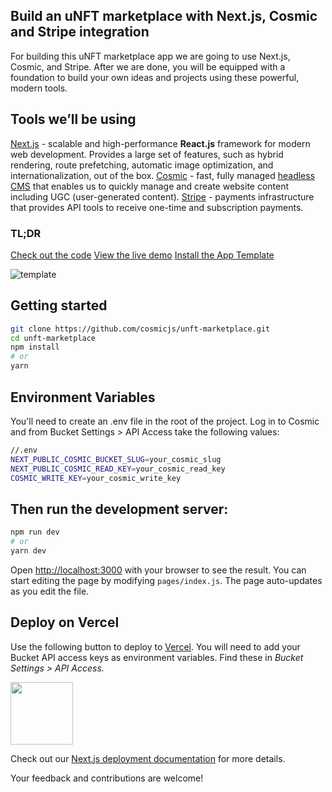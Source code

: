 ## Build an uNFT marketplace with Next.js, Cosmic and Stripe integration

For building this uNFT marketplace app we are going to use Next.js, Cosmic, and Stripe. After we are done, you will be equipped with a foundation to build your own ideas and projects using these powerful, modern tools.

## Tools we’ll be using

[Next.js](https://nextjs.org/) - scalable and high-performance **React.js** framework for modern web development. Provides a large set of features, such as hybrid rendering, route prefetching, automatic image optimization, and internationalization, out of the box.
[Cosmic](https://www.cosmicjs.com/) - fast, fully managed [headless CMS](https://www.cosmicjs.com/headless-cms) that enables us to quickly manage and create website content including UGC (user-generated content).
[Stripe](https://stripe.com/) - payments infrastructure that provides API tools to receive one-time and subscription payments.

### TL;DR

[Check out the code](https://github.com/cosmicjs/unft-marketplace)
[View the live demo](https://unft-marketplace-cosmicjs.vercel.app/)
[Install the App Template](https://www.cosmicjs.com/apps/unft-marketplace)

![template](https://imgix.cosmicjs.com/f4ec2670-0089-11ed-b9bb-f5281b8ef713-Cosmic-uNFT.gif)

## Getting started

```bash
git clone https://github.com/cosmicjs/unft-marketplace.git
cd unft-marketplace
npm install
# or
yarn
```

## Environment Variables

You'll need to create an .env file in the root of the project. Log in to Cosmic and from Bucket Settings > API Access take the following values:

```bash
//.env
NEXT_PUBLIC_COSMIC_BUCKET_SLUG=your_cosmic_slug
NEXT_PUBLIC_COSMIC_READ_KEY=your_cosmic_read_key
COSMIC_WRITE_KEY=your_cosmic_write_key
```

## Then run the development server:

```bash
npm run dev
# or
yarn dev
```

Open [http://localhost:3000](http://localhost:3000) with your browser to see the result.
You can start editing the page by modifying `pages/index.js`. The page auto-updates as you edit the file.

## Deploy on Vercel

<p>Use the following button to deploy to <a href="https://vercel.com/" rel="noopener noreferrer" target="_blank">Vercel</a>. You will need to add your Bucket API access keys as environment variables. Find these in <em>Bucket Settings &gt; API Access</em><em>.</em></p>
<p>
<a href="https://vercel.com/import/git?c=1&s=https://vercel.com/import/git?c=1&s=https://github.com/cosmicjs/nextjs-restaurant-website-cms&env=COSMIC_BUCKET_SLUG,COSMIC_READ_KEY" rel="noopener noreferrer" target="_blank"><img src="https://cdn.cosmicjs.com/d3f0d5e0-c064-11ea-9a05-6f8a16b0b14c-deploy-to-vercel.svg" style="width: 100px;" class="fr-fic fr-dib fr-fil"></a>
</p>

Check out our [Next.js deployment documentation](https://nextjs.org/docs/deployment) for more details.

Your feedback and contributions are welcome!